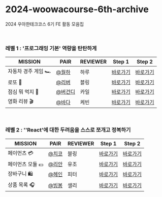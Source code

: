 # 2024-woowacourse-6th-archive

2024 우아한테크코스 6기 FE 활동 모음집

<br/>

### 레벨 1 : '프로그래밍 기본' 역량을 탄탄하게

| **MISSION**         | **PAIR**                                | **REVIEWER** | **Step 1** | **Step 2** |
| ------------------- | --------------------------------------- | ------------ |------------ |------------ |
| 자동차 경주 게임 🏎️ | [@월하](https://github.com/vi-wolhwa)   | 하루         | [바로가기](https://github.com/healim01/javascript-racingcar/tree/50106b555b65145891ea913920451a9dd706ad08) |[바로가기](https://github.com/healim01/javascript-racingcar/tree/975e1f0d584dae52524a910f0bc52785302a2db5) |
| 로또 🎱             | [@리버](https://github.com/0jenn0)      | 블링         |[바로가기](https://github.com/healim01/javascript-lotto/tree/bb9301764d3e5d8f973e1a2fe41b8c3390f116f7) |[바로가기](https://github.com/healim01/javascript-lotto/tree/8e8aab6361dad71dbe6c1d7fdae9078626150baf) |
| 점심 뭐 먹지 🍴     | [@버건디](https://github.com/brgndyy)   | 카일         |[바로가기](https://github.com/healim01/javascript-lunch/tree/2cae764c260e31b44332c56f8bda7e184f2655cd) |[바로가기](https://github.com/healim01/javascript-lunch/tree/b2932cca662d1d79fe171131368beb594875a57e) |
| 영화 리뷰 🎬        | [@바다](https://github.com/BadaHertz52) | 케빈         |[바로가기](https://github.com/healim01/javascript-movie-review/tree/c7af7b124b0e79950001c729c86331bbe8e71079) |[바로가기](https://github.com/healim01/javascript-movie-review/tree/97bf094c6baaae3c3235e6132837b2f2b415729e) |

<br/>

### 레벨 2 : ''React'에 대한 두려움을 스스로 쪼개고 정복하기

| **MISSION**         | **PAIR**                                 | **REVIEWER** | **Step 1** | **Step 2** |
| ------------------- | ---------------------------------------- | ------------ |------------ |------------ |
| 페이먼츠 💳      | [@치코](https://github.com/jaeml06)      | 블링         |[바로가기](https://github.com/healim01/react-payments/tree/d0473e0c7d2a7ed5cf48f53188425d505e783d32) |[바로가기](https://github.com/healim01/react-payments/tree/e4774f1245ce80334bf56be81b1783e09089ec38) |
| 페이먼츠 모듈 💵 | [@리안](https://github.com/ooherin)      | 유조         |[바로가기](https://github.com/healim01/react-modules/tree/e1c59f74e352619f58b001272da7aa1b25f0f3fb) |[바로가기](https://github.com/healim01/react-modules/tree/c339e4405f7cda357e7d88a59ba785abe5eab595) |
| 장바구니 🛍️      | [@헤인](https://github.com/Hain-tain)    | 피터         |[바로가기](https://github.com/healim01/react-shopping-cart/tree/5eff295f8fa4d0ce2c2bd45597b29ae3de108a38) |[바로가기](https://github.com/healim01/react-shopping-cart/tree/b5a981c2327ac683a0713e665425acd619d678e8) |
| 상품 목록 🎧     | [@빙봉](https://github.com/Yoonkyoungme) | 샐리         |[바로가기](https://github.com/healim01/react-shopping-products/tree/c3ebd212eb2fdd0aa8617da451165b136c75e990) |[바로가기](https://github.com/healim01/react-shopping-products/tree/1140ce260b1c504b7cba9215272591149bb76ef2) |

<br/>
